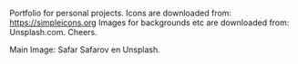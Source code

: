 Portfolio for personal projects.
Icons are downloaded from: https://simpleicons.org
Images for backgrounds etc are downloaded from: Unsplash.com.
Cheers.

Main Image: Safar Safarov en Unsplash.

